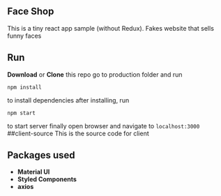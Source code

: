 ## Face Shop

This is a tiny react app sample (without Redux). Fakes website that sells funny faces

## Run

**Download** or **Clone** this repo
go to production folder and run

```batch
npm install
```

to install dependencies
after installing, run

```batch
npm start
```

to start server
finally open browser and navigate to `localhost:3000`
##client-source
This is the source code for client

## Packages used

- **Material UI**
- **Styled Components**
- **axios**
